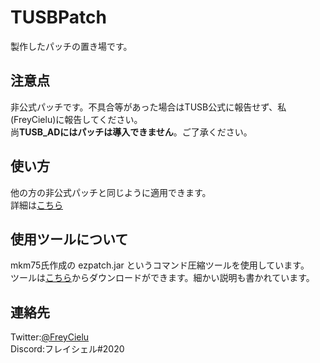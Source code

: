 # TUSBPatch
製作したパッチの置き場です。

## 注意点
非公式パッチです。不具合等があった場合はTUSB公式に報告せず、私(FreyCielu)に報告してください。  
尚**TUSB_ADにはパッチは導入できません**。ご了承ください。

## 使い方
他の方の非公式パッチと同じように適用できます。  
詳細は[こちら](https://github.com/NePonpon/TUSB_Patch#%E3%82%B3%E3%83%9E%E3%83%B3%E3%83%89%E3%83%91%E3%83%83%E3%83%81%E3%81%AB%E3%81%A4%E3%81%84%E3%81%A6)

## 使用ツールについて
mkm75氏作成の ezpatch.jar というコマンド圧縮ツールを使用しています。  
ツールは[こちら](https://github.com/crafter1415/ezpatch/blob/main/README.md)からダウンロードができます。細かい説明も書かれています。

## 連絡先
Twitter:[@FreyCielu](https://twitter.com/FreyCielu)  
Discord:フレイシェル#2020
